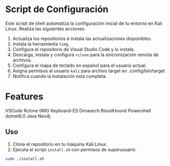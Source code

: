 # Script de Configuración

Este script de shell automatiza la configuración inicial de tu entorno en Kali Linux. Realiza las siguientes acciones:

1. Actualiza los repositorios e instala las actualizaciones disponibles.
2. Instala la herramienta `timg`.
3. Configura el repositorio de Visual Studio Code y lo instala.
4. Descarga, instala y configura `rclone` para la sincronización remota de archivos.
5. Configura el mapa de teclado en español para el usuario actual.
6. Asigna permisos al usuario `kali` para archivo target en .config/bin/target
7. Notifica cuando la instalación está completa.

   
# Features
VSCode Rclone tIMG Keyboard-ES Dirsearch BloodHound Powershell dotnet6.0 Java Neo4j

## Uso

1. Clona el repositorio en tu máquina Kali Linux.
2. Ejecuta el script `install.sh` con permisos de superusuario.

```bash
sudo ./install.sh

